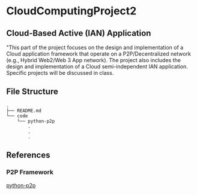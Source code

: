 # CloudComputingProject2

## Cloud-Based Active (IAN) Application

"This part of the project focuses on the design and implementation of a Cloud application framework that operate on a P2P/Decentralized network (e.g., Hybrid Web2/Web 3 App network). The project also includes the design and implementation of a Cloud semi-independent IAN application. Specific projects will be discussed in class.

## File Structure

```
.
├── README.md
└── code
    └── python-p2p
        .
        .
        .
```

## References

### P2P Framework

[python-p2p](https://github.com/GianisTsol/python-p2p)
